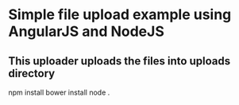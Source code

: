 # Simple file upload example using AngularJS and NodeJS

## This uploader uploads the files into uploads directory

npm install
bower install
node .